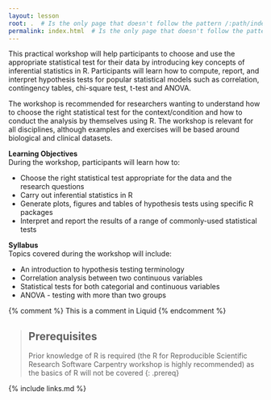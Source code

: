 ```yaml
---
layout: lesson
root: .  # Is the only page that doesn't follow the pattern /:path/index.html
permalink: index.html  # Is the only page that doesn't follow the pattern /:path/index.html
---
```

This practical workshop will help participants to choose and use the appropriate statistical test for their data by introducing key concepts of inferential statistics in R. 
Participants will learn how to compute, report, and interpret hypothesis tests for popular statistical models such as correlation, contingency tables, chi-square test, t-test and ANOVA. 

The workshop is recommended for researchers wanting to understand how to choose the right statistical test for the context/condition and how to conduct the analysis by themselves using R. 
The workshop is relevant for all disciplines, although examples and exercises will be based around biological and clinical datasets.

<b>Learning Objectives</b><br>
During the workshop, participants will learn how to:
<ul>
	<li>Choose the right statistical test appropriate for the data and the research questions</li>
	<li>Carry out inferential statistics in R</li>
	<li>Generate plots, figures and tables of hypothesis tests using specific R packages</li>
	<li>Interpret and report the results of a range of commonly-used statistical tests</li>
</ul>
<b>Syllabus</b><br>
Topics covered during the workshop will include:
<ul>
	<li>An introduction to hypothesis testing terminology</li>
	<li>Correlation analysis between two continuous variables</li>
	<li>Statistical tests for both categorial and continuous variables</li>
	<li>ANOVA - testing with more than two groups</li>
</ul>
<!-- This is an html comment -->

{% comment %} This is a comment in Liquid {% endcomment %}

> ## Prerequisites
>
> Prior knowledge of R is required (the R for Reproducible Scientific Research Software Carpentry workshop is highly recommended) as the basics of R will not be covered
{: .prereq}

{% include links.md %}
